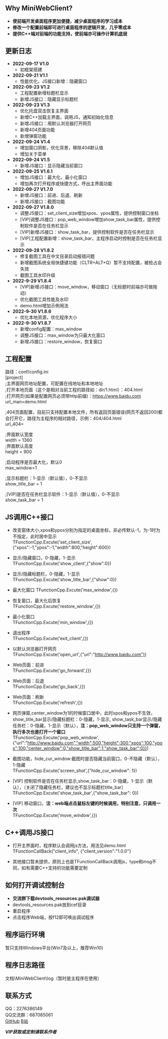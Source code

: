 ## Why MiniWebClient?  
* **使前端开发桌面程序更加便捷，减少桌面程序的学习成本**  
* **修改一个配置前端即可进行桌面程序的逻辑开发，几乎零成本**  
* **提供C++端对前端的功能支持，使前端亦可操作计算机底层**  
  
  
  
## 更新日志
* **2022-09-17 V1.0**  
  * 初框架搭建  
* **2022-09-21 V1.1**  
  * 性能优化，JS接口新增：隐藏窗口  
* **2022-09-23 V1.2**  
  * 工程配置新增标题栏显示  
  * 新增JS接口：隐藏显示标题栏  		   
* **2022-09-23 V1.3**  
  * 优化托盘双击恢复主界面  
  * 新增C++加载主界面，调用JS，通知初始化信息	
  * 新增JS接口：用默认浏览器打开网页  
  * 新增404页面功能  
  * 新增弹窗功能  
* **2022-09-24 V1.4**  
  * 增加窗口阴影，优化背景，移除404默认值  
  * 增加关于菜单  		   
* **2022-09-24 V1.5**  
  * 新增JS接口：显示隐藏当前窗口  
* **2022-09-25 V1.6.1**  
  * 增加JS接口：最大化、最小化窗口  
  * 增加再次打开程序或快捷方式，呼出主界面功能  
* **2022-09-27 V1.7.0**  
  * 新增JS接口：前进、后退、刷新  
  * 新增JS接口：截图功能  
* **2022-09-27 V1.8.0**  
  * 调整JS接口：set_client_size增加xpos、ypos属性，提供控制窗口坐标  
  * [VIP]调整JS接口：pop_web_window增加show_task_bar属性，提供控制软件是否在任务栏显示  
  * [VIP]新增JS接口：show_task_bar，提供控制软件是否在任务栏显示  
  * [VIP]工程配置新增：show_task_bar，主程序启动时控制是否在任务栏显示  
* **2022-09-28 V1.8.2**  
  * 修复截图工具在中文目录启动报错问题  
  * 新增截图系统全局快捷键功能（CLTR+ALT+Q）暂不支持配置，被抢占会失效  
  * 截图工具水印升级  
* **2022-9-29 V1.8.4**  
  * [VIP]新增JS接口：move_window，移动窗口（无标题时前端亦可做拖动）  
  * 优化截图工具性能及水印  
  * demo.html增加示例用法
* **2022-9-30 V1.8.6**  
  * 优化本地资源，优化程序大小  
* **2022-9-30 V1.8.7**  
  * 新增config配置：max_window
  * 调整JS接口：max_window为只最大化窗口
  * 新增JS接口：restore_window，恢复窗口
  

## 工程配置
路径：conf/config.ini  
[project]  
;主界面网页地址配置，可配置在线地址和本地地址    
;打开本地页面（这个是相对当前工程的路径如：dir/1.html）：404.html  
;打开网页(如果是配置网页必须带http前缀)：https://www.baidu.com  
url_man=demo.html  
  
;404页面配置，目前只支持配置本地文件，所有返回页面错误(网页不返回200)都会打开它，路径为主程序的相对路径，示例：404/404.html  
url_404=  
  
;界面默认宽度  
width = 1360  
;界面默认高度  
height = 900  
  
;启动程序是否最大化，默认0  
max_window=1  
  
;显示标题栏：1-显示（默认值），0-不显示  
show_title_bar = 1  

;[VIP]是否在任务栏显示软件：1-显示（默认值），0-不显示  
show_task_bar = 1  

## JS调用C++接口
* 改变窗体大小,xpos和ypos分别为指定的桌面坐标，非必传默认-1，为-1时为不指定，此时居中显示  
TFunctionCpp.Excute('set_client_size',{"xpos":-1,"ypos":-1,"width":800,"height":600})  
  
* 显示/隐藏窗口，0-隐藏，1-显示  
TFunctionCpp.Excute('show_client',{"show":0})  
  
* 显示/隐藏标题栏，0-隐藏，1-显示  
TFunctionCpp.Excute('show_title_bar',{"show":0})  
  
* 最大化窗口 
TFunctionCpp.Excute('max_window',{}) 

* 恢复窗口，最大化后恢复  
TFunctionCpp.Excute('restore_window',{})   
  
* 最小化窗口  
TFunctionCpp.Excute('min_window',{})  
  
* 退出程序  
TFunctionCpp.Excute('exit_client',{})  
  
* 以默认浏览器打开网页  
TFunctionCpp.Excute('open_url',{"url":"http://www.baidu.com"})  

* Web页面：前进  
TFunctionCpp.Excute('go_forward',{})  

* Web页面：后退  
TFunctionCpp.Excute('go_back',{})  

* Web页面：刷新  
TFunctionCpp.Excute('refresh',{})  
  
* 网页弹窗,center_window为1的时候窗口居中，此时xpos和ypos不生效，show_title_bar显示/隐藏标题栏：0-隐藏，1-显示, show_task_bar显示/隐藏任务栏：0-隐藏，1-显示（默认），**注：pop_web_window只支持一个弹窗，执行多次也是打开一个窗口**  
TFunctionCpp.Excute('pop_web_window',{"url":"http://www.baidu.com","width":500,"height":300,"xpos":100,"ypos":100,"center_window":0,"show_title_bar":1,"show_task_bar":0}}) 

* 截图功能，hide_cur_window:截图时是否隐藏当前窗口，0-不隐藏（默认），1-隐藏  
TFunctionCpp.Excute('screen_shot',{"hide_cur_window": 1})  

* [VIP] 控制软件是否在任务栏显示,show_task_bar：0-隐藏，1-显示（默认），（关闭了隐藏任务栏，建议也不显示标题栏title_bar）
TFunctionCpp.Excute('show_task_bar',{"show_task_bar": 0})  

* [VIP] 移动窗口，**注：web端点击鼠标左键的时候调用，特别注意，只调用一次**  
TFunctionCpp.Excute('move_window',{}) 
  
## C++调用JS接口
* 打开主界面时，程序默认会调用js方法，用法见demo.html  
TFunctionCallBack("client_info", {"client_version":"1.0.0"}  

* 其他接口暂未提供，原则上也是TFunctionCallBack调用js，type和msg不同，如有需要C++支持的功能需要定制  

## 如何打开调试控制台
* **交流群下载devtools_resources.pak调试器**  
* devtools_resources.pak放到cef目录  
* 重启程序  
* 点击程序Web端，按f12即可唤出调试程序


## 程序运行环境
暂只支持Windows平台(Win7及以上，推荐Win10)

  
## 程序日志路径
文档\MiniWebClient\log（暂时是主程序在使用）  


## 联系方式
QQ：2276386149  
QQ交流群：687085061  
[GitHub](https://github.com/kllll1119/MiniWebClient)     [B站](https://www.bilibili.com/video/BV1aV4y1M7dM) 

***VIP获取或定制请联系作者***  


